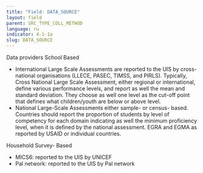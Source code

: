 ```yaml
---
title: "Field: DATA_SOURCE"
layout: field
parent: SRC_TYPE_COLL_METHOD
language: ru
indicator: 4-1-1a
slug: DATA_SOURCE
---
```

Data providers
School Based
* International Large Scale Assessments are reported to the UIS by cross-national organisations (LLECE, PASEC, TIMSS, and PIRLS). Typically, Cross National Large Scale Assessment, either regional or international, define various performance levels, and report as well the mean and standard deviation. They choose as well one level as the cut-off point that defines what children/youth are below or above level.
* National Large-Scale Assessments either sample- or census- based. Countries should report the proportion of students by level of competency for each domain indicating as well the minimum proficiency level, when it is defined by the national assessment. EGRA and EGMA as reported by USAID or individual countries. 

Household Survey- Based
* MICS6: reported to the UIS by UNICEF
* Pal network: reported to the UIS by Pal network